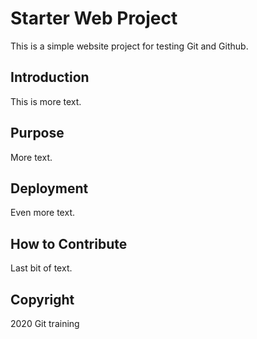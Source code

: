 # Starter Web Project

This is a simple website project for testing Git and Github.

## Introduction

This is more text.

## Purpose

More text.

## Deployment

Even more text.

## How to Contribute

Last bit of text.

## Copyright

2020 Git training